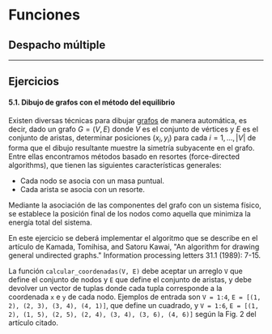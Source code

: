 # Funciones

## Despacho múltiple


---

## Ejercicios

#### 5.1. Dibujo de grafos con el método del equilibrio

Existen diversas técnicas para dibujar [grafos](https://es.wikipedia.org/wiki/Grafo) de manera automática, es decir, dado un grafo $G = (V, E)$ donde $V$ es el conjunto de vértices y $E$ es el conjunto de aristas, determinar posiciones $(x_i, y_i)$ para cada $i = 1, \ldots, |V|$ de forma que el dibujo resultante muestre la simetría subyacente en el grafo. Entre ellas encontramos métodos basado en resortes (force-directed algorithms), que tienen las siguientes características generales:

- Cada nodo se asocia con un masa puntual.
- Cada arista se asocia con un resorte.

Mediante la asociación de las componentes del grafo con un sistema físico, se establece la posición final de los nodos como aquella que minimiza la energía total del sistema.

En este ejercicio se deberá implementar el algoritmo que se describe en el artículo de Kamada, Tomihisa, and Satoru Kawai, "An algorithm for drawing general undirected graphs." Information processing letters 31.1 (1989): 7-15.

La función `calcular_coordenadas(V, E)` debe aceptar un arreglo `V` que define el conjunto de nodos y `E` que define el conjunto de aristas, y debe devolver un vector de tuplas donde cada tupla corresponde a la coordenada `x` e `y` de cada nodo. Ejemplos de entrada son `V = 1:4`, `E = [(1, 2), (2, 3), (3, 4), (4, 1)]`, que define un cuadrado, y `V = 1:6`, `E = [(1, 2), (1, 5), (2, 5), (2, 4), (3, 4), (3, 6), (4, 6)]` según la Fig. 2 del artículo citado.
